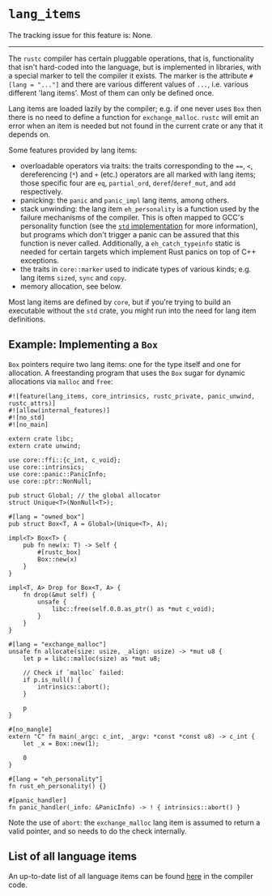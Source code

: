 # `lang_items`

The tracking issue for this feature is: None.

------------------------

The `rustc` compiler has certain pluggable operations, that is,
functionality that isn't hard-coded into the language, but is
implemented in libraries, with a special marker to tell the compiler
it exists. The marker is the attribute `#[lang = "..."]` and there are
various different values of `...`, i.e. various different 'lang
items'. Most of them can only be defined once.

Lang items are loaded lazily by the compiler; e.g. if one never uses `Box`
then there is no need to define a function for `exchange_malloc`.
`rustc` will emit an error when an item is needed but not found in the current
crate or any that it depends on.

Some features provided by lang items:

- overloadable operators via traits: the traits corresponding to the
  `==`, `<`, dereferencing (`*`) and `+` (etc.) operators are all
  marked with lang items; those specific four are `eq`, `partial_ord`,
  `deref`/`deref_mut`, and `add` respectively.
- panicking: the `panic` and `panic_impl` lang items, among others.
- stack unwinding: the lang item `eh_personality` is a function used by the
  failure mechanisms of the compiler. This is often mapped to GCC's personality
  function (see the [`std` implementation][personality] for more information),
  but programs which don't trigger a panic can be assured that this function is
  never called. Additionally, a `eh_catch_typeinfo` static is needed for certain
  targets which implement Rust panics on top of C++ exceptions.
- the traits in `core::marker` used to indicate types of
  various kinds; e.g. lang items `sized`, `sync` and `copy`.
- memory allocation, see below.

Most lang items are defined by `core`, but if you're trying to build
an executable without the `std` crate, you might run into the need
for lang item definitions.

[personality]: https://github.com/rust-lang/rust/blob/master/library/std/src/sys/personality/gcc.rs

## Example: Implementing a `Box`

`Box` pointers require two lang items: one for the type itself and one for
allocation. A freestanding program that uses the `Box` sugar for dynamic
allocations via `malloc` and `free`:

```rust,ignore (libc-is-finicky)
#![feature(lang_items, core_intrinsics, rustc_private, panic_unwind, rustc_attrs)]
#![allow(internal_features)]
#![no_std]
#![no_main]

extern crate libc;
extern crate unwind;

use core::ffi::{c_int, c_void};
use core::intrinsics;
use core::panic::PanicInfo;
use core::ptr::NonNull;

pub struct Global; // the global allocator
struct Unique<T>(NonNull<T>);

#[lang = "owned_box"]
pub struct Box<T, A = Global>(Unique<T>, A);

impl<T> Box<T> {
    pub fn new(x: T) -> Self {
        #[rustc_box]
        Box::new(x)
    }
}

impl<T, A> Drop for Box<T, A> {
    fn drop(&mut self) {
        unsafe {
            libc::free(self.0.0.as_ptr() as *mut c_void);
        }
    }
}

#[lang = "exchange_malloc"]
unsafe fn allocate(size: usize, _align: usize) -> *mut u8 {
    let p = libc::malloc(size) as *mut u8;

    // Check if `malloc` failed:
    if p.is_null() {
        intrinsics::abort();
    }

    p
}

#[no_mangle]
extern "C" fn main(_argc: c_int, _argv: *const *const u8) -> c_int {
    let _x = Box::new(1);

    0
}

#[lang = "eh_personality"]
fn rust_eh_personality() {}

#[panic_handler]
fn panic_handler(_info: &PanicInfo) -> ! { intrinsics::abort() }
```

Note the use of `abort`: the `exchange_malloc` lang item is assumed to
return a valid pointer, and so needs to do the check internally.

## List of all language items

An up-to-date list of all language items can be found [here] in the compiler code.

[here]: https://github.com/rust-lang/rust/blob/master/compiler/rustc_hir/src/lang_items.rs
